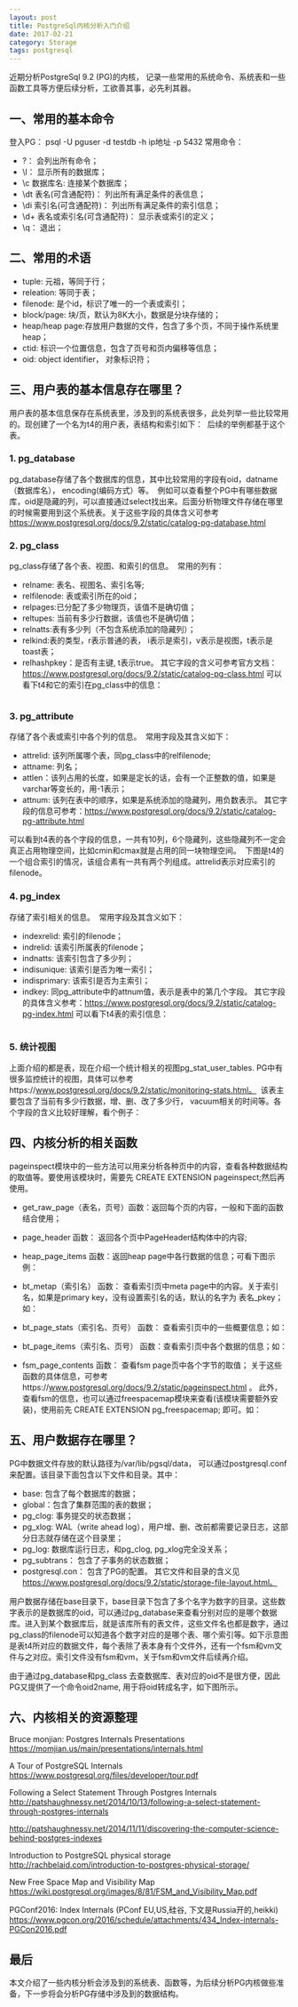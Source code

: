 ```yaml
---
layout: post
title: PostgreSql内核分析入门介绍
date: 2017-02-21
category: Storage
tags: postgresql
---
```



近期分析PostgreSql 9.2 (PG)的内核， 记录一些常用的系统命令、系统表和一些函数工具等方便后续分析，工欲善其事，必先利其器。

## 一、常用的基本命令
登入PG：  psql -U pguser  -d testdb -h ip地址 -p 5432
常用命令：
- \?： 会列出所有命令；
- \l： 显示所有的数据库；
- \c 数据库名:  连接某个数据库；
- \dt 表名(可含通配符)： 列出所有满足条件的表信息；
- \di 索引名(可含通配符)： 列出所有满足条件的索引信息；
- \d+ 表名或索引名(可含通配符)： 显示表或索引的定义；
- \q： 退出；

## 二、常用的术语
- tuple: 元祖，等同于行；
- releation: 等同于表；
- filenode: 是个id，标识了唯一的一个表或索引；
- block/page: 块/页，默认为8K大小，数据是分块存储的；
- heap/heap page:存放用户数据的文件，包含了多个页，不同于操作系统里heap；
- ctid: 标识一个位置信息，包含了页号和页内偏移等信息；
- oid:  object identifier， 对象标识符；
    
## 三、用户表的基本信息存在哪里？
用户表的基本信息保存在系统表里，涉及到的系统表很多，此处列举一些比较常用的。现创建了一个名为t4的用户表，表结构和索引如下：
<img src="{{ '/assets/post_img/postgresql-begin/t4-define.png' | prepend: site.baseurl }}" alt=""> 
后续的举例都基于这个表。

### 1. pg_database
pg_database存储了各个数据库的信息，其中比较常用的字段有oid，datname（数据库名）， encoding(编码方式）等。
<img src="{{ '/assets/post_img/postgresql-begin/pg_db.png' | prepend: site.baseurl }}" alt=""> 
例如可以查看整个PG中有哪些数据库，oid是隐藏的列，可以直接通过select找出来。后面分析物理文件存储在哪里的时候需要用到这个系统表。关于这些字段的具体含义可参考 https://www.postgresql.org/docs/9.2/static/catalog-pg-database.html 
<img src="{{ '/assets/post_img/postgresql-begin/pg_db_example.png' | prepend: site.baseurl }}" alt=""> 

### 2. pg_class
pg_class存储了各个表、视图、和索引的信息。
<img src="{{ '/assets/post_img/postgresql-begin/pg_class.png' | prepend: site.baseurl }}" alt=""> 
常用的列有：
- relname: 表名、视图名、索引名等;
- relfilenode:  表或索引所在的oid；
- relpages:已分配了多少物理页，该值不是确切值；
- reltupes: 当前有多少行数据，该值也不是确切值；
- relnatts:表有多少列（不包含系统添加的隐藏列）；
- relkind:表的类型，r表示普通的表， i表示是索引，v表示是视图，t表示是toast表；
- relhashpkey：是否有主键, t表示true。
其它字段的含义可参考官方文档：https://www.postgresql.org/docs/9.2/static/catalog-pg-class.html
可以看下t4和它的索引在pg_class中的信息：
<img src="{{ '/assets/post_img/postgresql-begin/pg_class_ex.png' | prepend: site.baseurl }}" alt=""> 

### 3. pg_attribute
   存储了各个表或索引中各个列的信息。
<img src="{{ '/assets/post_img/postgresql-begin/pg_attr.png' | prepend: site.baseurl }}" alt=""> 
常用字段及其含义如下：
- attrelid: 该列所属哪个表，同pg_class中的relfilenode;
- attname: 列名；
- attlen：该列占用的长度，如果是定长的话，会有一个正整数的值，如果是varchar等变长的，用-1表示；
- attnum: 该列在表中的顺序，如果是系统添加的隐藏列，用负数表示。
其它字段的信息可参考：https://www.postgresql.org/docs/9.2/static/catalog-pg-attribute.html

可以看到t4表的各个字段的信息，一共有10列，6个隐藏列，这些隐藏列不一定会真正占用物理空间，比如cmin和cmax就是占用的同一块物理空间。
<img src="{{ '/assets/post_img/postgresql-begin/pg_attr_ex1.png' | prepend: site.baseurl }}" alt=""> 
下图是t4的一个组合索引的情况，该组合素有一共有两个列组成。attrelid表示对应索引的filenode。
<img src="{{ '/assets/post_img/postgresql-begin/pg_attr_ex2.png' | prepend: site.baseurl }}" alt=""> 

### 4. pg_index
   存储了索引相关的信息。
<img src="{{ '/assets/post_img/postgresql-begin/pg_index.png' | prepend: site.baseurl }}" alt=""> 
常用字段及其含义如下：
- indexrelid: 索引的filenode；
- indrelid: 该索引所属表的filenode；
- indnatts: 该索引包含了多少列；
- indisunique: 该索引是否为唯一索引；
- indisprimary: 该索引是否为主索引；
- indkey: 同pg_attribute中的attnum值，表示是表中的第几个字段。
其它字段的具体含义参考：https://www.postgresql.org/docs/9.2/static/catalog-pg-index.html
可以看下t4表的索引信息：
<img src="{{ '/assets/post_img/postgresql-begin/pg_index_ex.png' | prepend: site.baseurl }}" alt=""> 

### 5. 统计视图
   上面介绍的都是表，现在介绍一个统计相关的视图pg_stat_user_tables. PG中有很多监控统计的视图，具体可以参考https://www.postgresql.org/docs/9.2/static/monitoring-stats.html。
<img src="{{ '/assets/post_img/postgresql-begin/pg_stat.png' | prepend: site.baseurl }}" alt=""> 
该表主要包含了当前有多少行数据，增、删、改了多少行， vacuum相关的时间等。各个字段的含义比较好理解，看个例子：
<img src="{{ '/assets/post_img/postgresql-begin/pg_stat_ex.png' | prepend: site.baseurl }}" alt=""> 

## 四、内核分析的相关函数
pageinspect模块中的一些方法可以用来分析各种页中的内容，查看各种数据结构的取值等。要使用该模块时，需要先 CREATE EXTENSION  pageinspect;然后再使用。
- get_raw_page（表名，页号）函数：返回每个页的内容，一般和下面的函数结合使用；
- page_header 函数： 返回各个页中PageHeader结构体中的内容;
- heap_page_items 函数：返回heap page中各行数据的信息；可看下图示例：


- bt_metap（索引名） 函数： 查看索引页中meta page中的内容。关于索引名，如果是primary key，没有设置索引名的话，默认的名字为 表名_pkey；如：

- bt_page_stats（索引名、页号） 函数： 查看索引页中的一些概要信息；如：

- bt_page_items（索引名、页号） 函数：查看索引页中各个数据的信息；如：


- fsm_page_contents 函数： 查看fsm page页中各个字节的取值；
关于这些函数的具体信息，可参考https://www.postgresql.org/docs/9.2/static/pageinspect.html 。
此外， 查看fsm的信息，也可以通过freespacemap模块来查看(该模块需要额外安装)，使用前先 CREATE EXTENSION pg_freespacemap; 即可。如：


## 五、用户数据存在哪里？
PG中数据文件存放的默认路径为/var/lib/pgsql/data， 可以通过postgresql.conf来配置。该目录下面包含以下文件和目录。其中：

- base: 包含了每个数据库的数据；
- global：包含了集群范围的表的数据；
- pg_clog: 事务提交的状态数据；
- pg_xlog: WAL（write ahead log），用户增、删、改前都需要记录日志，这部分日志就存储在这个目录里；
- pg_log: 数据库运行日志，和pg_clog, pg_xlog完全没关系；
- pg_subtrans： 包含了子事务的状态数据；
- postgresql.con： 包含了PG的配置。
其它文件和目录的含义见 https://www.postgresql.org/docs/9.2/static/storage-file-layout.html。

用户数据存储在base目录下，base目录下包含了多个名字为数字的目录。这些数字表示的是数据库的oid，可以通过pg_database来查看分别对应的是哪个数据库。进入到某个数据库后，就是该库所有的表文件，这些文件名也都是数字，通过pg_class的filenode可以知道各个数字对应的是哪个表、哪个索引等。如下示意图是表t4所对应的数据文件，每个表除了表本身有个文件外，还有一个fsm和vm文件与之对应。索引文件没有fsm和vm，关于fsm和vm文件后续再介绍。

由于通过pg_database和pg_class 去查数据库、表对应的oid不是很方便，因此PG又提供了一个命令oid2name, 用于将oid转成名字，如下图所示。


## 六、内核相关的资源整理
Bruce monjian:  Postgres Internals Presentations
https://momjian.us/main/presentations/internals.html

A Tour of PostgreSQL Internals
https://www.postgresql.org/files/developer/tour.pdf

Following a Select Statement Through Postgres Internals
http://patshaughnessy.net/2014/10/13/following-a-select-statement-through-postgres-internals

http://patshaughnessy.net/2014/11/11/discovering-the-computer-science-behind-postgres-indexes

Introduction to PostgreSQL physical storage
http://rachbelaid.com/introduction-to-postgres-physical-storage/

New Free Space Map and  Visibility Map 
https://wiki.postgresql.org/images/8/81/FSM_and_Visibility_Map.pdf

PGConf2016: Index Internals (PConf EU,US,硅谷, 下文是Russia开的,heikki)
https://www.pgcon.org/2016/schedule/attachments/434_Index-internals-PGCon2016.pdf


## 最后
本文介绍了一些内核分析会涉及到的系统表、函数等，为后续分析PG内核做些准备，下一步将会分析PG存储中涉及到的数据结构。
